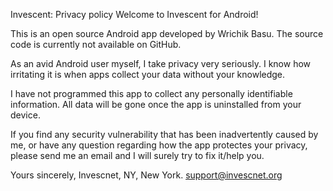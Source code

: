 Invescent: Privacy policy
Welcome to Invescent for Android!

This is an open source Android app developed by Wrichik Basu. The source code is currently not available on GitHub.

As an avid Android user myself, I take privacy very seriously. I know how irritating it is when apps collect your data without your knowledge.

I have not programmed this app to collect any personally identifiable information. All data will be gone once the app is uninstalled from your device. 

If you find any security vulnerability that has been inadvertently caused by me, or have any question regarding how the app protectes your privacy, please send me an email and I will surely try to fix it/help you.

Yours sincerely,
Invescnet,
NY, New York.
support@invescnet.org
